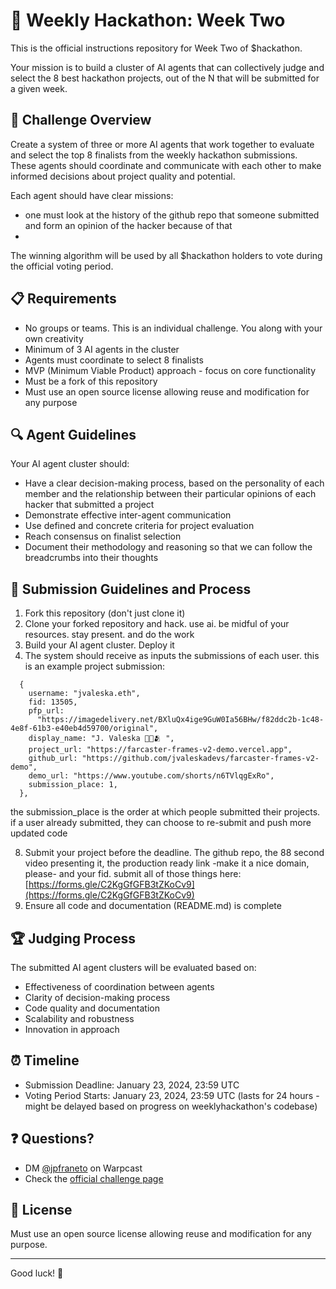 # 🤖 Weekly Hackathon: Week Two

This is the official instructions repository for Week Two of $hackathon. 

Your mission is to build a cluster of AI agents that can collectively judge and select the 8 best hackathon projects, out of the N that will be submitted for a given week.

## 🎯 Challenge Overview

Create a system of three or more AI agents that work together to evaluate and select the top 8 finalists from the weekly hackathon submissions. These agents should coordinate and communicate with each other to make informed decisions about project quality and potential.

Each agent should have clear missions:

- one must look at the history of the github repo that someone submitted and form an opinion of the hacker because of that
- 

The winning algorithm will be used by all $hackathon holders to vote during the official voting period.

## 📋 Requirements

- No groups or teams. This is an individual challenge. You along with your own creativity
- Minimum of 3 AI agents in the cluster
- Agents must coordinate to select 8 finalists
- MVP (Minimum Viable Product) approach - focus on core functionality
- Must be a fork of this repository
- Must use an open source license allowing reuse and modification for any purpose

## 🔍 Agent Guidelines

Your AI agent cluster should:
- Have a clear decision-making process, based on the personality of each member and the relationship between their particular opinions of each hacker that submitted a project
- Demonstrate effective inter-agent communication
- Use defined and concrete criteria for project evaluation
- Reach consensus on finalist selection
- Document their methodology and reasoning so that we can follow the breadcrumbs into their thoughts

## 📝 Submission Guidelines and Process

1. Fork this repository (don't just clone it)
2. Clone your forked repository and hack. use ai. be midful of your resources. stay present. and do the work
3. Build your AI agent cluster. Deploy it
4. The system should receive as inputs the submissions of each user. this is an example project submission:

```
  {
    username: "jvaleska.eth",
    fid: 13505,
    pfp_url:
      "https://imagedelivery.net/BXluQx4ige9GuW0Ia56BHw/f82ddc2b-1c48-4e8f-61b3-e40eb4d59700/original",
    display_name: "J. Valeska 🦊🎩🫂 ",
    project_url: "https://farcaster-frames-v2-demo.vercel.app",
    github_url: "https://github.com/jvaleskadevs/farcaster-frames-v2-demo",
    demo_url: "https://www.youtube.com/shorts/n6TVlqgExRo",
    submission_place: 1,
  },
```
  
the submission_place is the order at which people submitted their projects. if a user already submitted, they can choose to re-submit and push more updated code

8. Submit your project before the deadline. The github repo, the 88 second video presenting it, the production ready link -make it a nice domain, please- and your fid. submit all of those things here: [https://forms.gle/C2KgGfGFB3tZKoCv9](https://forms.gle/C2KgGfGFB3tZKoCv9)
9. Ensure all code and documentation (README.md) is complete

## 🏆 Judging Process

The submitted AI agent clusters will be evaluated based on:
- Effectiveness of coordination between agents
- Clarity of decision-making process
- Code quality and documentation
- Scalability and robustness
- Innovation in approach

## ⏰ Timeline

- Submission Deadline: January 23, 2024, 23:59 UTC
- Voting Period Starts: January 23, 2024, 23:59 UTC (lasts for 24 hours - might be delayed based on progress on weeklyhackathon's codebase)

## ❓ Questions?

- DM [@jpfraneto](https://warpcast.com/~/inbox/create/16098?text=gm) on Warpcast
- Check the [official challenge page](https://weeklyhackathon.com/week-two)

## 📜 License

Must use an open source license allowing reuse and modification for any purpose.

---

Good luck! 🤖
